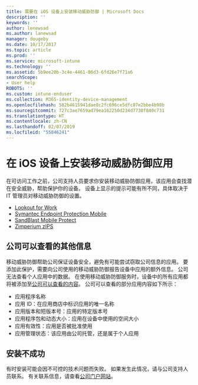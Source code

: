 ```yaml
---
title: 需要在 iOS 设备上安装移动威胁防御 | Microsoft Docs
description: ''
keywords: ''
author: lenewsad
ms.author: lanewsad
manager: dougeby
ms.date: 10/17/2017
ms.topic: article
ms.prod: ''
ms.service: microsoft-intune
ms.technology: ''
ms.assetid: 5b9ee20b-3c4e-4461-86d3-6fd26e7f71a6
searchScope:
- User help
ROBOTS: ''
ms.custom: intune-enduser
ms.collection: M365-identity-device-management
ms.openlocfilehash: 582b4615941dae8c2fc696ce5dfc87e2bbe4b98b
ms.sourcegitcommit: 727c3ae7659ad79ea162250d234d7730f840c731
ms.translationtype: HT
ms.contentlocale: zh-CN
ms.lasthandoff: 02/07/2019
ms.locfileid: "55846241"
---
```

# <a name="install-mobile-threat-defense-on-your-ios-device"></a>在 iOS 设备上安装移动威胁防御应用


在可访问工作之前，公司支持人员要求你安装移动威胁防御应用，该应用会查找潜在安全威胁，帮助保护你的设备。 设备上显示的提示可能有所不同，具体取决于 IT 管理员对移动威胁防御的设置。


* [Lookout for Work](you-are-prompted-to-install-lookout-for-work-ios.md)
* [Symantec Endpoint Protection Mobile](you-are-prompted-to-install-skycure-ios.md)
* [SandBlast Mobile Protect](you-are-prompted-to-install-sandblast-ios.md)
* [Zimperium zIPS](you-are-prompted-to-install-zips-ios.md)

## <a name="additional-information-your-company-can-see"></a>公司可以查看的其他信息

移动威胁防御帮助公司保证设备安全，避免有可能尝试窃取公司信息的应用。 要添加此保护，需要向公司使用的移动威胁防御报告设备中应用的额外信息。 公司无法查看个人应用中的数据。 在使用移动威胁防御服务时，设备中的所有应用都将被添加至[公司可以查看的内容](what-info-can-your-company-see-when-you-enroll-your-device-in-intune.md)。 公司可以查看的部分应用内容如下所示：

*   应用程序名称
* 应用 ID：在应用商店中标识应用的唯一名称
*   应用版本和短版本号：应用的特定版本号
* 应用程序包和动态大小：应用在设备中使用的空间大小
* 应用有效性：应用是否被批准使用
*   应用管理状态：该应用由公司托管，还是属于个人应用

## <a name="if-the-installation-doesnt-work"></a>安装不成功

有时安装可能会因不可控的技术问题而失败。 如果发生此情况，请与公司支持人员联系。 有关联系信息，请查看[公司门户网站](https://go.microsoft.com/fwlink/?linkid=2010980)。
